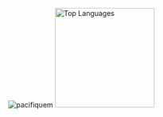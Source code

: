 ![pacifiquem](https://github-readme-streak-stats.herokuapp.com/?user=pacifiquem&theme=dark)
<a href="https://github.com/pacifiquem"><img src="https://github-readme-stats.vercel.app/api/top-langs/?username=pacifiquem&langs_count=10&title_color=a855f7&text_color=ffffff&icon_color=ec4899&bg_color=0f172a&hide_border=true&locale=en&custom_title=Top%20%Languages&hide=html" alt="Top Languages" height="200px"/></a>
